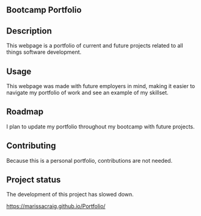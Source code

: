 ## Bootcamp Portfolio

## Description

This webpage is a portfolio of current and future projects related to all things software development.

## Usage

This webpage was made with future employers in mind, making it easier to navigate my portfolio of work and see an example of my skillset.

## Roadmap

I plan to update my portfolio throughout my bootcamp with future projects.

## Contributing

Because this is a personal portfolio, contributions are not needed.


## Project status

The development of this project has slowed down.

https://marissacraig.github.io/Portfolio/